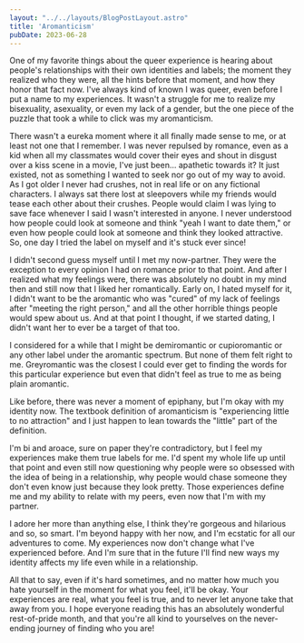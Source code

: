 ```yaml
---
layout: "../../layouts/BlogPostLayout.astro"
title: 'Aromanticism'
pubDate: 2023-06-28
---
```

One of my favorite things about the queer experience is hearing about people's relationships with their own identities and labels; the moment they realized who they were, all the hints before that moment, and how they honor that fact now. I've always kind of known I was queer, even before I put a name to my experiences. It wasn't a struggle for me to realize my bisexuality, asexuality, or even my lack of a gender, but the one piece of the puzzle that took a while to click was my aromanticism.

There wasn't a eureka moment where it all finally made sense to me, or at least not one that I remember. I was never repulsed by romance, even as a kid when all my classmates would cover their eyes and shout in disgust over a kiss scene in a movie, I've just been... apathetic towards it? It just existed, not as something I wanted to seek nor go out of my way to avoid. As I got older I never had crushes, not in real life or on any fictional characters. I always sat there lost at sleepovers while my friends would tease each other about their crushes. People would claim I was lying to save face whenever I said I wasn't interested in anyone. I never understood how people could look at someone and think "yeah I want to date them," or even how people could look at someone and think they looked attractive. So, one day I tried the label on myself and it's stuck ever since!

I didn't second guess myself until I met my now-partner. They were the exception to every opinion I had on romance prior to that point. And after I realized what my feelings were, there was absolutely no doubt in my mind then and still now that I liked her romantically. Early on, I hated myself for it, I didn't want to be the aromantic who was "cured" of my lack of feelings after "meeting the right person," and all the other horrible things people would spew about us. And at that point I thought, if we started dating, I didn't want her to ever be a target of that too.

I considered for a while that I might be demiromantic or cupioromantic or any other label under the aromantic spectrum. But none of them felt right to me. Greyromantic was the closest I could ever get to finding the words for this particular experience but even that didn't feel as true to me as being plain aromantic.

Like before, there was never a moment of epiphany, but I'm okay with my identity now. The textbook definition of aromanticism is "experiencing little to no attraction" and I just happen to lean towards the "little" part of the definition.

I'm bi and aroace, sure on paper they're contradictory, but I feel my experiences make them true labels for me. I'd spent my whole life up until that point and even still now questioning why people were so obsessed with the idea of being in a relationship, why people would chase someone they don't even know just because they look pretty. Those experiences define me and my ability to relate with my peers, even now that I'm with my partner.

I adore her more than anything else, I think they're gorgeous and hilarious and so, so smart. I'm beyond happy with her now, and I'm ecstatic for all our adventures to come. My experiences now don't change what I've experienced before. And I'm sure that in the future I'll find new ways my identity affects my life even while in a relationship.

All that to say, even if it's hard sometimes, and no matter how much you hate yourself in the moment for what you feel, it'll be okay. Your experiences are real, what you feel is true, and to never let anyone take that away from you. I hope everyone reading this has an absolutely wonderful rest-of-pride month, and that you're all kind to yourselves on the never-ending journey of finding who you are!